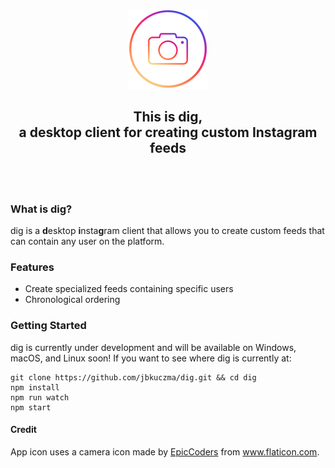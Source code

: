 <p align="center">
  <img src="https://github.com/jbkuczma/dig/blob/master/assets/icons/png/128x128.png">
  <h2 align="center"> This is dig, <br> a desktop client for creating custom Instagram feeds  </h2>
  <br>
  <br>
</p>

### What is dig?
dig is a **d**esktop **i**nsta**g**ram client that allows you to create custom feeds that can contain any user on the platform. 

### Features 
  - Create specialized feeds containing specific users
  - Chronological ordering

### Getting Started
dig is currently under development and will be available on Windows, macOS, and Linux soon! If you want to see where dig is currently at:
    
    git clone https://github.com/jbkuczma/dig.git && cd dig
    npm install
    npm run watch
    npm start

#### Credit
App icon uses a camera icon made by <a href="http://www.flaticon.com/authors/epiccoders" title="EpicCoders">EpicCoders</a> from www.flaticon.com.
